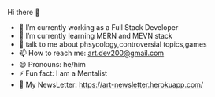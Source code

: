 Hi there 👋

- 🔭 I’m currently working as a Full Stack Developer
- 🌱 I’m currently learning MERN and MEVN stack
- 💬 talk to me about phsycology,controversial topics,games
- 📫 How to reach me: art.dev200@gmail.com
- 😄 Pronouns: he/him
- ⚡ Fun fact: I am a Mentalist
- 📮 My NewsLetter: https://art-newsletter.herokuapp.com/
